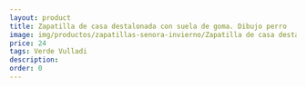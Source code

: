 ```yaml
---
layout: product
title: Zapatilla de casa destalonada con suela de goma. Dibujo perro
image: img/productos/zapatillas-senora-invierno/Zapatilla de casa destalonada con suela de goma. Dibujo perro=24=Verde Vulladi.webp
price: 24
tags: Verde Vulladi
description: 
order: 0
---
```

